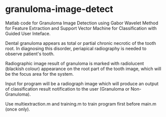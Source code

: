 # granuloma-image-detect

Matlab code for Granuloma Image Detection using Gabor Wavelet Method for Feature Extraction and Support Vector Machine for Classification with Guided User Inteface.

Dental granuloma appears as total or partial chronic necrotic of the tooth root. In diagnosing this disorder, periapical radiography is needed to observe patient's tooth.

Radiographic image result of granuloma is marked with radiolucent (blackish colour) appearance on the root part of the tooth image, which will be the focus area for the system.

Input for program will be a radiograph image which will produce an output of classification result notification to the user (Granuloma or Non-Granuloma).

Use multiextraction.m and training.m to train program first before main.m (once only).
